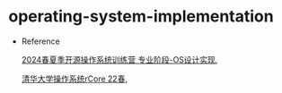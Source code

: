 # operating-system-implementation

- Reference

  [2024春夏季开源操作系统训练营 专业阶段-OS设计实现](https://www.bilibili.com/video/BV1nM4m1C7cb/), 

  [清华大学操作系统rCore 22春](https://www.bilibili.com/video/BV1yD421V7pf/), 





































































